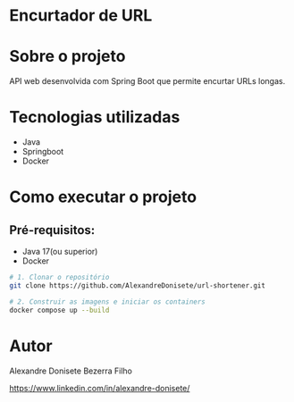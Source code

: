 # Encurtador de URL

# Sobre o projeto
API web desenvolvida com Spring Boot que permite encurtar URLs longas.

# Tecnologias utilizadas
- Java
- Springboot
- Docker

# Como executar o projeto

## Pré-requisitos:
- Java 17(ou superior)
- Docker 

```bash
# 1. Clonar o repositório
git clone https://github.com/AlexandreDonisete/url-shortener.git

# 2. Construir as imagens e iniciar os containers
docker compose up --build

```

# Autor

Alexandre Donisete Bezerra Filho

https://www.linkedin.com/in/alexandre-donisete/
